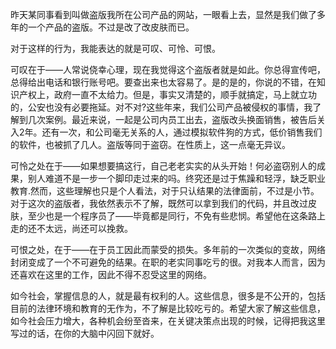 昨天某同事看到叫做盗版我所在公司产品的网站，一眼看上去，显然是我们做了多年的一个产品的盗版。不过是改了改皮肤而已。

对于这样的行为，我能表达的就是可叹、可怜、可恨。

可叹在于——人常说侥幸心理，现在我觉得这个盗版者就是如此。你总得宣传吧，总得给出电话和银行账号吧。要查出来也太容易了。是的是的，你说的不错，在知识产权上，政府一直不太给力。但是，事实又清楚的，顺手就搞定，马上就立功的，公安也没有必要拖延。对不对?这些年来，我们公司产品被侵权的事情，我了解到几次案例。最近来说，一起是公司内员工出去，盗版改头换面销售，被告后关入2年。还有一次，和公司毫无关系的人，通过模拟软件狗的方式，低价销售我们的软件，也被抓了几人。盗版等同于盗窃。在性质上，这一点毫无异议。


可怜之处在于——如果想要搞这行，自己老老实实的从头开始！何必盗窃别人的成果，别人难道不是一步一个脚印走过来的吗。终究还是过于焦躁和轻浮，缺乏职业教育.然而，这些理解也只是个人看法，对于只认结果的法律面前，不过是小节。对于这次的盗版者，我依然表示不了解，既然可以拿到我们的代码，并且改过皮肤，至少也是一个程序员了——毕竟都是同行，不免有些悲悯。希望他在这条路上走的还不太远，尚还可以挽救。

可恨之处，在于——在于员工因此而蒙受的损失。多年前的一次类似的变故，网络封闭变成了一个不可避免的结果。在职的老实同事吃亏的很。对我本人而言，因为还喜欢在这里的工作，因此不得不忍受这里的网络。

如今社会，掌握信息的人，就是最有权利的人。这些信息，很多是不公开的，包括目前的法律环境和教育的无作为，不了解是比较吃亏的。希望大家了解这些信息，如今社会压力增大，各种机会纷至沓来，在关键决策点出现的时候，记得把我这里写过的话，在你的大脑中闪回下就好。